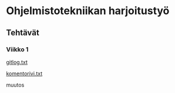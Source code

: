 # Ohjelmistotekniikan harjoitustyö

## Tehtävät

### Viikko 1

[gitlog.txt](https://github.com/karppienkingi/ot-harjoitustyo/blob/master/laskarit/viikko1/gitlog.txt)

[komentorivi.txt](https://github.com/karppienkingi/ot-harjoitustyo/blob/master/laskarit/viikko1/komentorivi.txt)

muutos